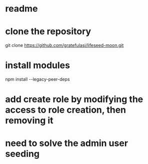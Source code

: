 # readme

# clone the repository
git clone https://github.com/gratefulasi/lifeseed-moon.git

# install modules
npm install --legacy-peer-deps

# add create role by modifying the access to role creation, then removing it
# need to solve the admin user seeding